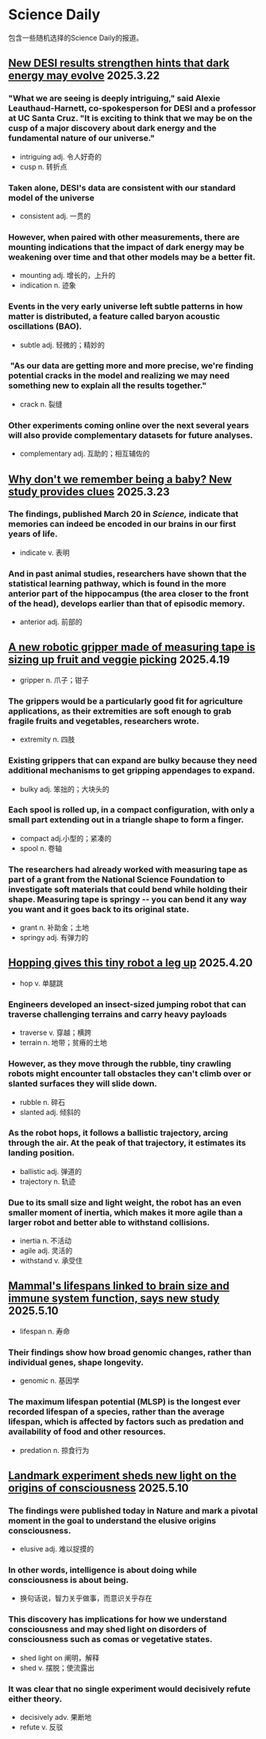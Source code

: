 # Science Daily

包含一些随机选择的Science Daily的报道。

## [New DESI results strengthen hints that dark energy may evolve](https://www.sciencedaily.com/releases/2025/03/250320214311.htm) 2025.3.22

### "What we are seeing is deeply intriguing," said Alexie Leauthaud-Harnett, co-spokesperson for DESI and a professor at UC Santa Cruz. "It is exciting to think that we may be on the cusp of a major discovery about dark energy and the fundamental nature of our universe."

- intriguing adj. 令人好奇的
- cusp n. 转折点

### Taken alone, DESI's data are consistent with our standard model of the universe

- consistent adj. 一贯的

### However, when paired with other measurements, there are mounting indications that the impact of dark energy may be weakening over time and that other models may be a better fit.

- mounting adj. 增长的，上升的
- indication n. 迹象

### Events in the very early universe left subtle patterns in how matter is distributed, a feature called baryon acoustic oscillations (BAO).

- subtle adj. 轻微的；精妙的

###  "As our data are getting more and more precise, we're finding potential cracks in the model and realizing we may need something new to explain all the results together."

- crack n. 裂缝

### Other experiments coming online over the next several years will also provide complementary datasets for future analyses.

- complementary adj. 互助的；相互辅佐的



## [Why don't we remember being a baby? New study provides clues](https://www.sciencedaily.com/releases/2025/03/250320144619.htm) 2025.3.23

### The findings, published March 20 in _Science,_ indicate that memories can indeed be encoded in our brains in our first years of life.

- indicate v. 表明

### And in past animal studies, researchers have shown that the statistical learning pathway, which is found in the more anterior part of the hippocampus (the area closer to the front of the head), develops earlier than that of episodic memory.

- anterior adj. 前部的


## [A new robotic gripper made of measuring tape is sizing up fruit and veggie picking](https://www.sciencedaily.com/releases/2025/04/250409154638.htm) 2025.4.19

- gripper n. 爪子；钳子

### The grippers would be a particularly good fit for agriculture applications, as their extremities are soft enough to grab fragile fruits and vegetables, researchers wrote.

- extremity n. 四肢

### Existing grippers that can expand are bulky because they need additional mechanisms to get gripping appendages to expand.

- bulky adj. 笨拙的；大块头的

### Each spool is rolled up, in a compact configuration, with only a small part extending out in a triangle shape to form a finger.

- compact adj.小型的；紧凑的
- spool n. 卷轴

### The researchers had already worked with measuring tape as part of a grant from the National Science Foundation to investigate soft materials that could bend while holding their shape. Measuring tape is springy -- you can bend it any way you want and it goes back to its original state.

- grant n. 补助金；土地
- springy adj. 有弹力的

## [Hopping gives this tiny robot a leg up](https://www.sciencedaily.com/releases/2025/04/250409154610.htm) 2025.4.20

- hop v. 单腿跳
### Engineers developed an insect-sized jumping robot that can traverse challenging terrains and carry heavy payloads

- traverse v. 穿越；横跨
- terrain n. 地带；贫瘠的土地

### However, as they move through the rubble, tiny crawling robots might encounter tall obstacles they can't climb over or slanted surfaces they will slide down. 

- rubble n. 碎石
- slanted adj. 倾斜的

### As the robot hops, it follows a ballistic trajectory, arcing through the air. At the peak of that trajectory, it estimates its landing position.

- ballistic adj. 弹道的
- trajectory n. 轨迹

### Due to its small size and light weight, the robot has an even smaller moment of inertia, which makes it more agile than a larger robot and better able to withstand collisions.

- inertia n. 不活动
- agile adj. 灵活的
- withstand v. 承受住


## [Mammal's lifespans linked to brain size and immune system function, says new study](https://www.sciencedaily.com/releases/2025/05/250508112728.htm) 2025.5.10

- lifespan n. 寿命

### Their findings show how broad genomic changes, rather than individual genes, shape longevity.

- genomic n. 基因学

### The maximum lifespan potential (MLSP) is the longest ever recorded lifespan of a species, rather than the average lifespan, which is affected by factors such as predation and availability of food and other resources.

- predation n. 掠食行为



## [Landmark experiment sheds new light on the origins of consciousness](https://www.sciencedaily.com/releases/2025/04/250430142233.htm) 2025.5.10

### The findings were published today in Nature and mark a pivotal moment in the goal to understand the elusive origins consciousness.

- elusive adj. 难以捉摸的

### In other words, intelligence is about doing while consciousness is about being.

- 换句话说，智力关乎做事，而意识关乎存在

### This discovery has implications for how we understand consciousness and may shed light on disorders of consciousness such as comas or vegetative states.

- shed light on 阐明，解释
- shed v.  摆脱；使流露出

### It was clear that no single experiment would decisively refute either theory.

- decisively adv. 果断地
- refute v. 反驳
